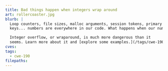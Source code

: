 ```yaml
---
title: Bad things happen when integers wrap around
art: rollercoaster.jpg
blurb: |
  Loop counters, file sizes, malloc arguments, session tokens, primary
  keys... numbers are everywhere in our code. What happens when our numbers get very, <i>very</i> big?

  Integer overflow, or wraparound, is much more dangerous than it
  seems. Learn more about it and [explore some examples.](/tags/cwe-190)
cves:
tags:
  - cwe-190
filepaths:
---
```



